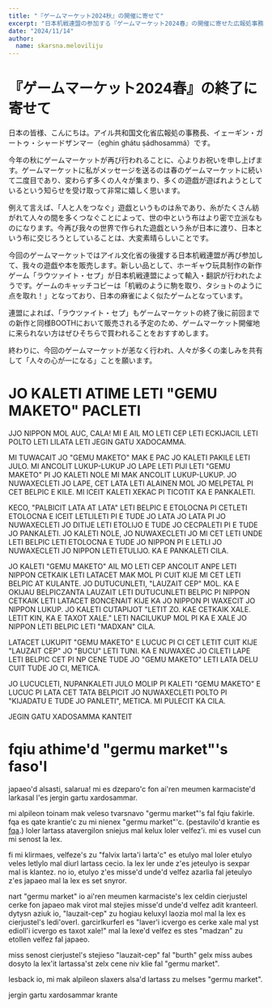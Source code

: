 ```yaml
---
title: "『ゲームマーケット2024秋』の開催に寄せて"
excerpt: "日本机戦連盟の参加する『ゲームマーケット2024春』の開催に寄せた広報処事務長のコメントです。"
date: "2024/11/14"
author:
  name: skarsna.meloviliju
---
```


# 『ゲームマーケット2024春』の終了に寄せて
日本の皆様、こんにちは。アイル共和国文化省広報処の事務長、イェーギン・ガートゥ・シャードザンマー（eghin ghátu ṣádhosammá）です。

今年の秋にゲームマーケットが再び行われることに、心よりお祝いを申し上げます。ゲームマーケットに私がメッセージを送るのは春のゲームマーケットに続いて二度目であり、変わらず多くの人々が集まり、多くの遊戯が遊ばれようとしているという知らせを受け取って非常に嬉しく思います。

例えて言えば、「人と人をつなぐ」遊戯というものは糸であり、糸がたくさん紡がれて人々の間を多くつなぐことによって、世の中という布はより密で立派なものになります。今再び我々の世界で作られた遊戯という糸が日本に渡り、日本という布に交じろうとしていることは、大変素晴らしいことです。

今回のゲームマーケットではアイル文化省の後援する日本机戦連盟が再び参加して、我々の遊戯や本を販売します。新しい品として、ホーギャウ玩具制作の新作ゲーム「ラウツァイト・セプ」が日本机戦連盟によって輸入・翻訳が行われたようです。ゲームのキャッチコピーは「机戦のように駒を取り、タショトのように点を取れ！」となっており、日本の麻雀によく似たゲームとなっています。

連盟によれば、「ラウツァイト・セプ」もゲームマーケットの終了後に前回までの新作と同様BOOTHにおいて販売される予定のため、ゲームマーケット開催地に来られない方はぜひそちらで買われることをおすすめします。

終わりに、今回のゲームマーケットが恙なく行われ、人々が多くの楽しみを共有して「人々の心が一になる」ことを願います。

# <span lang="x-ycaxen-medium">JO KALETI ATIME LETI "GEMU MAKETO" PACLETI</span>
<div lang="x-ycaxen-medium">
JJO NIPPON MOL AUC, CALA! MI E AIL MO LETI CEP LETI ECKIJACIL LETI POLTO LETI LILATA LETI JEGIN GATU XADOCAMMA.

MI TUWACAIT JO "GEMU MAKETO" MAK E PAC JO KALETI PAKILE LETI JULO. MI ANCOLIT LUKUP-LUKUP JO LAPE LETI PIJI LETI "GEMU MAKETO" PI JO KALETI NOLE MI MAK ANCOLIT LUKUP-LUKUP. JO NUWAXECLETI JO LAPE, CET LATA LETI ALAINEN MOL JO MELPETAL PI CET BELPIC E KILE. MI ICEIT KALETI XEKAC PI TICOTIT KA E PANKALETI.

KECO, "PALBICIT LATA AT LATA" LETI BELPIC E ETOLOCNA PI CETLETI ETOLOCNA E ICEIT LETLILETI PI E TUDE JO LATA JO LATA PI JO NUWAXECLETI JO DITIJE LETI ETOLIJO E TUDE JO CECPALETI PI E TUDE JO PANKALETI. JO KALETI NOLE, JO NUWAXECLETI JO MI CET LETI UNDE LETI BELPIC LETI ETOLOCNA E TUDE JO NIPPON PI E LETLI JO NUWAXECLETI JO NIPPON LETI ETULIJO. KA E PANKALETI CILA.

JO KALETI "GEMU MAKETO" AIL MO LETI CEP ANCOLIT ANPE LETI NIPPON CETKAIK LETI LATACET MAK MOL PI CUIT KIJE MI CET LETI BELPIC AT KULANTE. JO DUTUCUNLETI, "LAUZAIT CEP" MOL. KA E OKIJAU BELPICZANTA LAUZAIT LETI DUTUCUNLETI BELPIC PI NIPPON CETKAIK LETI LATACET BONCENAIT KIJE KA JO NIPPON PI WAXECIT JO NIPPON LUKUP. JO KALETI CUTAPIJOT "LETIT ZO. KAE CETKAIK XALE. LETIT KIN, KA E TAXOT XALE." LETI NACILUKUP MOL PI KA E XALE JO NIPPON LETI BELPIC LETI "MADXAN" CILA.

LATACET LUKUPIT "GEMU MAKETO" E LUCUC PI CI CET LETIT CUIT KIJE "LAUZAIT CEP" JO "BUCU" LETI TUNI. KA E NUWAXEC JO CILETI LAPE LETI BELPIC CET PI NP CENE TUDE JO "GEMU MAKETO" LETI LATA DELU CUIT TUDE JO CI, METICA.

JO LUCUCLETI, NUPANKALETI JULO MOLIP PI KALETI "GEMU MAKETO" E LUCUC PI LATA CET TATA BELPICIT JO NUWAXECLETI POLTO PI "KIJADATU E TUDE JO PANLETI", METICA. MI PULECIT KA CILA.

JEGIN GATU XADOSAMMA KANTEIT
</div>

# <span lang="x-lineparine">fqiu athime'd "germu market"'s faso'l</span>
<div lang="x-lineparine">
japaeo'd alsasti, salarua! mi es dzeparo'c fon ai'ren meumen karmaciste'd larkasal l'es jergin gartu xardosammar.

mi alpileon toinam mak veleso tvarsnavo "germu market"'s fal fqiu fakirle. fqa es qate krantie'c zu mi nienex "germu market"'c. (pestavilo'd krantie es [fqa](./game-market-2024-spring).) loler lartass atavergilon sniejus mal kelux loler velfez'i. mi es vusel cun mi senost la lex.

fi mi klirmaes, velfeze's zu "falvix larta'i larta'c" es etulyo mal loler etulyo veles letlylo mal diurl lartass cecio. la lex ler unde z'es jeteulyo is sexpar mal is klantez. no io, etulyo z'es misse'd unde'd velfez azarlia fal jeteulyo z'es japaeo mal la lex es set snyror.

nart "germu market" io ai'ren meumen karmaciste's lex celdin cierjustel cerke fon japaeo mak virot mal stejies misse'd unde'd velfez adit kranteerl. dytysn aziuk io, "lauzait-cep" zu hogiau keluxyl laozia mol mal la lex es cierjustel's ledi'overl. garcirlkurferl es "laver'i icvergo es cerke xale mal yst edioll'i icvergo es taxot xale!" mal la lexe'd velfez es stes "madzan" zu etollen velfez fal japaeo.

miss senost cierjustel's stejieso "lauzait-cep" fal "burth" gelx miss aubes dosyto la lex'it lartassa'st zelx cene niv klie fal "germu market".

lesback io, mi mak alpileon slaxers alsa'd lartass zu melses "germu market".

jergin gartu xardosammar krante
</div>